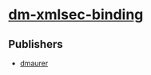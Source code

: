 # [dm-xmlsec-binding](https://pypi.org/project/dm-xmlsec-binding)



## Publishers
- [dmaurer](https://pypi.org/user/dmaurer)

